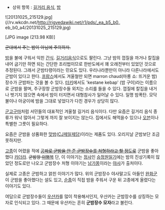   * 상위 항목 : [길거리 음식](%EA%B8%B8%EA%B1%B0%EB%A6%AC%20%EC%9D%8C%EC%8B%9D.md), [밤](%EB%B0%A4.md)  

![20131025_215129.jpg](//rv.wkcdn.net/http://rigvedawiki.net/r1/pds/_ea_b5_b0_
eb_b0_a4/20131025_215129.jpg)

[JPG image (213.98 KB)]

<del>군대에서 주는 밤이 아님에 주의하자.</del>

[밤](%EB%B0%A4%28%EC%97%B4%EB%A7%A4%29.md)을 불에 구워서 익힌
[간식](%EA%B0%84%EC%8B%9D.md). [길거리음식](%EA%B8%B8%EA%B1%B0%EB%A6%AC%20%EC%9D%8C%EC%8B%9D.md)으로도 팔린다. 그냥 밤의 껍질을
까거나 칼집을 내어 굽기만 하면 되는 간단한 조리법이므로 한반도에서 꽤 오래전부터 있었던 것으로 추정된다. 그래서 군밤타령이라는 민요도
있다. 우리나라뿐만이 아니라 다른나라에서도 군밤이 있다고 한다.
[프랑스](%ED%94%84%EB%9E%91%EC%8A%A4.md)에서도 겨울철만 되면 marron chaud(마롱 쇼: 뜨거운
밤)장수가 군밤파는 것을 볼 수 있다. [터키](%ED%84%B0%ED%82%A4.md)에서도 'kestane kebap' (밤
구이)라는 이름으로 군밤을 팔며, 주구장창 군밤장수들 외치는 소리를 들을 수 있다. 껍질에 칼집을 내거나 벗기지 않으면 속에서 밤이 터지면서
대형참사가 일어날 수 있다. 일명 밤폭탄. 모닥불이나 아궁이에 밤을 그대로 넣었다가 다친 경우가 상당히 많다.

[군고구마](%EA%B5%B0%EA%B3%A0%EA%B5%AC%EB%A7%88.md)처럼 서민들의 대표적인 겨울철 길거리 음식이다.
다만 요즘은 길거리 음식 종류가 워낙 많아서 그렇게 까지 잘 보이지는 않는다. 집에서도 해먹을수 있으나
[오븐](%EC%98%A4%EB%B8%90.md)이나 특별한 그릇이 필요하다.

요즘은 군밤을 상품화한 [맛밤](%EB%A7%9B%EB%B0%A4.md)([CJ제일제당](CJ%EC%A0%9C%EC%9D%BC%EC%A0%9C%EB%8B%B9.md))이라는 제품도 있다. 오리지날 군밤보단 조금 못하지만.

[고종](%EA%B3%A0%EC%A2%85%28%EC%A1%B0%EC%84%A0%29.md)이 어렸을 적에 <del>[공짜로 군밤을 안
준 군밤장수를 처형하라고 할 정도로](http://www.rigvedawiki.net/r1/pds/goonbammb.jpg)</del>
군밤을 좋아했다 [카더라](%EC%B9%B4%EB%8D%94%EB%9D%BC.md). <del>군밤왕
[이명복](%EC%9D%B4%EB%AA%85%EB%B3%B5.md)</del> 단, 이 이야기는
[정사](%EC%A0%95%EC%82%AC.md)인
[승정원일기](%EC%8A%B9%EC%A0%95%EC%9B%90%EC%9D%BC%EA%B8%B0.md)에는 밤의 진상기록이 많았던
정도로만 나오고 군밤장수 처형 이야기는 [남가몽](%EB%82%A8%EA%B0%80%EB%AA%BD.md)이라는
[야사](%EC%95%BC%EC%82%AC.md)가 출처이다.

실제로 고종은 군밤하고 얽힌 이야기가 많다. 위의 군밤장수 야사말고도 아들인
[완화군](%EC%99%84%ED%99%94%EA%B5%B0.md)이 군밤을 좋아했다는 설도 있고,
[순종](%EC%88%9C%EC%A2%85#s-5.md)이 직접 밤을 주워서 구운 뒤 고종에게 올렸다는 이야기도 있다.

여담으로 군밤장수들이 [우샨카](%EC%9A%B0%EC%83%A8%EC%B9%B4.md)를 많이 착용해서인지, 우샨카는 군밤장수를
상징하는 모자로 인식되고 있다. 그 때문에 우샨카는 흔히 **군밤장수 모자**라고 불린다.

